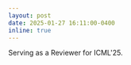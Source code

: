 ```yaml
---
layout: post
date: 2025-01-27 16:11:00-0400
inline: true
---
```


Serving as a Reviewer for ICML'25.